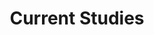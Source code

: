 ---
# Page Title
title: Current Studies
# Page type - we want a landing page (such as a homepage)
type: landing

sections:
  - block: markdown
    id: Section 1
    content:
      title: Barcoding Texas Fishes
      
      text: |

        ![image alt >](/seince.jpg)

        img[alt$=">"] {
          float: right;
        }

        img[alt$="<"] {
          float: left;
        }

        img[alt$="><"] {
          display: block;
          max-width: 100%;
          height: auto;
          margin: auto;
          float: none!important;
        }

        <br>
        
        Traditionally, species identification has been based on external morphology alone, but this can be problematic because of cryptic similarity among taxa, and the need for trained experts. This has led to the adoption of DNA-based identification techniques (often referred to as DNA-barcoding) thats offer many advantages over traditional methods. DNA-based identification can be used to accurately identify species using small pieces of tissue and confirm species presence using DNA passively shed into the environment (eDNA), which facilitates estimates of diversity as well as species monitoring. Additionally, DNA-based identification is relatively rapid and the cost to the end-user continues to decline on an annual basis. However, DNA-barcoding only works properly when sequences are associated with properly identified species, which should be vouchered to ensure accuracy. The goal of this project is to establish TX-FISH-DNA, a regionally focused DNA-database for all species of fishes inhabiting freshwater, estuarine and marine habitats in Texas. TX-FISH-DNA will be populated by reference DNA-sequences obtained from expert-verified and museum vouchered specimens collected from Texas waters and will offer diverse end users rapid access to high quality mitochondrial DNA sequences that can be applied to solve myriad scientific and societal problems.


  - block: markdown
    id: Section 2
    content:
      title: Conservation Genomics of the Comanche Springs Pupfish (*Cyprinodon elegans*)
      image:
        filename: 
        position: center
      text: |

        <br>
        
         The entire geographic range of the Comanche Springs pupfish falls within the Chihuahuan Desert Ecoregion of Texas, with contemporary populations restricted to fragmented, spring-associated habitats in Reeves and Jeff Davis counties, Texas. Comanche Springs pupfish have undergone population/range contraction within recent years in response to human activities, including water extraction, pollution, and are also imperiled by the introduction of the sheepshead minnow, *Cyprinodon variegatus*. Previous research highlighted reduced genetic variation in Comanche Springs pupfish from several wild populations and concluded that there was a need for more genetic resources to be developed. Conservation genomic work using next-generation sequencing techniques will allow for a robust assessment of standing genetic diversity within and among wild populations, as well as an assessment of the potential for current and/or historical hybridization with *C. variegatus*. In aAddition, diversity in wild populations will be compared to that in captive (reserve) populations to assess whether reserve populations adequately represent standing diversity in the wild.


  - block: markdown
    id: Section 3
    content:
      title: Using genetics to differentiate between morphologically conserved congeners – scamp, *Mycteroperca phenax*, and yellowmouth grouper, *Mycteroperca interstitialis*
      image:
        filename: 
        position: center
      text: |

        <br>
        
         Yellowmouth grouper, *Mycteroperca interstitialis*, and scamp, *Mycteroperca phenax*, are  similar in physical appearance, leading to high rates of misidentification. Without proper species identification, understanding species-specific landings and life history becomes a challenge. To improve species identification, next generation sequencing techniques are being employed to resolve genetic differences between the species. These data will be used to design a diagnostic molecular panel to differentiate between scamp and yellowmouth grouper utilizing tissue samples collected by “fisheries dependent” and "fisheries-independent” sampling. In additional to finding species specific genetic markers, these data will provide tools for assessments of genetic population structure for both species throughout the western North Atlantic.


  - block: markdown
    id: Section 4
    content:
      title: Conservation of Pecos Pupfish
      image:
        filename: 
        position: center
      text: |

        <br>
        
         The Pecos pupfish, *Cyprinodon pecosensis*¸ is an imperiled freshwater fish, endemic to the Rio Grande drainage of the southern United States in New Mexico and Texas. This species is of conservation concern due to potential habitat loss and degradation, low population numbers, and potential interactions with the introduced sheepshead minnow, *Cyprinodon variegatus*. Due to the extreme vulnerability of narrowly distributed species of *Cyprinodon*, assessing levels of genetic diversity is essential for guiding population conservation and management decisions. Information for this assessment will be used by Texas Parks and Wildlife in coordination with the Fort Worth Zoo and the U.S. Fish and Wildlife Service to develop genetically informed management plans for the species. A genetic assessment of the Pecos Pupfish population in Texas will also be critical for informing the upcoming Pecos Pupfish Conservation Agreement and species status assessment.


  - block: markdown
    id: Section 5
    content:
      title: Conservation Genomic Assessment of imperiled freshwater fishes endemic to the Pecos and Devils Rivers
      image:
        filename: 
        position: center
      text: |

        <br>
        
         Many freshwater fishes endemic to the major and minor spring-fed tributaries of the lower Rio Grande within Texas exhibit small, highly fragmented distributions and are a priority for conservation by Texas Parks and Wildlife Department or the U.S. Fish and Wildlife Service. Several of these species (e.g., *Etheostoma grahami*, *Dionda argentosa*, *D. diaboli*, *Cyprinella proserpina*, and *Notropis megalops*) have distributions that fall almost entirely within two Texan native fish conservations areas (NFCAs), the Devils and Pecos River NFCAs. The small geographic ranges of each of the five species are highly fragmented and have undergone contraction within recent years in response to human activities, including (but not limited to) water extraction and the introduction of non-natives. Conservation genomics will involve next-generation sequencing techniques allowing for a robust assessment of standing genetic diversity and geneflow for each species, providing crucial information for future management and conservation planning.


  - block: markdown
    id: Section 6
    content:
      title: Estimating Atlantic red snapper population size with genetic close-kin mark-recapture
      image:
        filename: 
        position: center
      text: |

        <br>
        
         Red snapper, *Lutjanus campechanus*, is an ecologically and economically significant reef fish in US Atlantic waters between North Carolina and south Florida, where it has been estimated to be overfished since the early 1970s. Restrictive management of the fishery has caused vocal dissent among various user groups driving a need for a more in-depth population assessment. Using two methods to estimate the population size independent of the stock assessment we hope to benefit future fisheries management decisions. The first method (carried out by colleagues at UF and NC State) will use a hierarchical Bayesian integrated abundance model to produce an estimate of age-2+ red snapper population size in the study region based on SERFS trap-camera and ROV survey data. For the second method we are developing a genotyping in thousands by sequencing (GT-seq) panel of 400 loci to genotype individuals for close-kin mark-recapture (CKMR). Genotyping will be carried out on over 6,000 individuals each year to identify half-siblings and population size will be estimated from this number using a red snapper specific CKMR model. From this data set we can also assess fine-scale resolution of within and between group genetic diversity (i.e., genetic stock structure) and estimate the effective number of breeders in the population.


  - block: markdown
    id: Section 7
    content:
      title: Multiscale assessment of the distribution of imperiled fish assemblages in the upper Red River watershed with emphasis in long-term trends, life history approaches, and population genetics
      image:
        filename: 
        position: center
      text: |

        <br>
        
         The upper Red River basin in the Central lowlands of Oklahoma and Texas, is a unique and dynamic ecosystem within the semiarid Great Plain ecoregion. Streams within this ecoregion are characterized by extreme flood and seasonal drought events, and native fish assemblages are mostly composed of small-bodied, salt-tolerant species, includinge true minnows (family Leuciscidae) and pupfish. During the past five decades, however, flow regime alteration and fragmentation, and land cover modification in the region has resulted in significant changes to the physicochemical conditions of aquatic ecosystems, making native fish species more vulnerable to decline and extirpation. Greater information on the status and changes in fish assemblages within the upper Red River stream will benefit conservation planning and management decisions within the basin. This study is focused on the state threatened Red River pupfish (*Cyprinodon rubrofluviatilis*), prairie chub (*Macrybopsis australis*), and the imperiled Red River Shiner (*Notropis bairdi*). Using next-generation sequencing techniques, this project will be the first conservation genomic survey of these species to assess current standing levels of genetic diversity and whether hybridization between Red River pupfish and sheepshead minnow is occurring and/or has occurred within the Red River basin in Texas.


  - block: markdown
    id: Section 8
    content:
      title: Recovery of the Smalltooth Sawfish
      image:
        filename: 
        position: center
      text: |

        <br>
        
         The smalltooth sawfish is critically endangered and a team has been tasked with facilitating recovery in the United States. Recovery requires understanding the magnitude of decline in population (census) size over time, but no such estimates of current or historical census size exist. This project uses cutting-edge genetic techniques to provide the recovery team with estimates of current and baseline population size (using a CKMR framework), while building tools for future monitoring. The results will be used to assess recovery, inform conservation actions, and enhance legal protections.


  - block: markdown
    id: Section 9
    content:
      title: Molecular Approaches to Sex Identification in Fishes
      image:
        filename: 
        position: center
      text: |

        <br>
        
          Many fishes, like snappers and triggerfish, have genetic sex determination, while other species change sex during their life cycle, such as groupers or wrasses. Currently, determining the sex of individuals requires the use of lethal methods. This study aims to use a variety of genomic techniques, such as whole genome sequencing and RNA sequencing to characterize molecular differences between the sexes of three commercially important species, such as red snapper, gray triggerfish, and gag grouper. The data will be used to develop sex-specific markers for each species as a tool for accurate and non-lethal sex identfication.
---